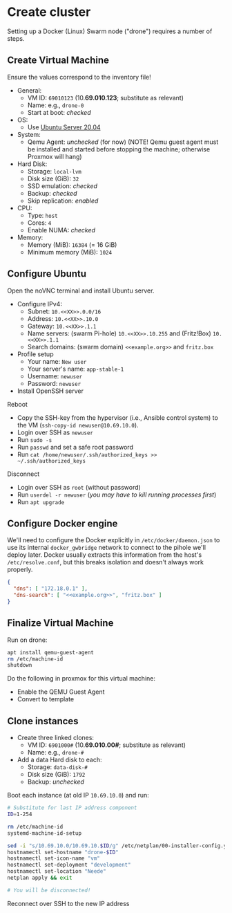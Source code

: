 # Create cluster

Setting up a Docker (Linux) Swarm node ("drone") requires a number of steps.

## Create Virtual Machine

Ensure the values correspond to the inventory file!

- General:
  - VM ID: `69010123` (10.**69.010.123**; substitute as relevant)
  - Name: e.g., `drone-0`
  - Start at boot: *checked*
- OS:
  - Use [Ubuntu Server 20.04](https://ubuntu.com/download/server)
- System:
  - Qemu Agent: *unchecked* (for now) (NOTE! Qemu guest agent must be installed and started before stopping the machine; otherwise Proxmox will hang)
- Hard Disk:
  - Storage: `local-lvm`
  - Disk size (GiB): `32`
  - SSD emulation: *checked*
  - Backup: *checked*
  - Skip replication: *enabled*
- CPU:
  - Type: `host`
  - Cores: `4`
  - Enable NUMA: *checked*
- Memory:
  - Memory (MiB): `16384` (= 16 GiB)
  - Minimum memory (MiB): `1024`

## Configure Ubuntu

Open the noVNC terminal and install Ubuntu server.

- Configure IPv4:
  - Subnet: `10.<<XX>>.0.0/16`
  - Address: `10.<<XX>>.10.0`
  - Gateway: `10.<<XX>>.1.1`
  - Name servers: (swarm Pi-hole) `10.<<XX>>.10.255` and (Fritz!Box) `10.<<XX>>.1.1`
  - Search domains: (swarm domain) `<<example.org>>` and `fritz.box`
- Profile setup
  - Your name: `New user`
  - Your server's name: `app-stable-1`
  - Username: `newuser`
  - Password: `newuser`
- Install OpenSSH server

Reboot

- Copy the SSH-key from the hypervisor (i.e., Ansible control system) to the VM (`ssh-copy-id newuser@10.69.10.0`).
- Login over SSH as `newuser`
- Run `sudo -s`
- Run `passwd` and set a safe root password
- Run `cat /home/newuser/.ssh/authorized_keys >> ~/.ssh/authorized_keys`

Disconnect

- Login over SSH as `root` (without password)
- Run `userdel -r newuser` (*you may have to kill running processes first*)
- Run `apt upgrade`

## Configure Docker engine

We'll need to configure the Docker explicitly in `/etc/docker/daemon.json` to use its internal `docker_gwbridge` network to connect to the pihole we'll deploy later. Docker usually extracts this information from the host's `/etc/resolve.conf`, but this breaks isolation and doesn't always work properly.

```json
{
  "dns": [ "172.18.0.1" ],
  "dns-search": [ "<<example.org>>", "fritz.box" ]
}
```

## Finalize Virtual Machine

Run on drone:

```bash
apt install qemu-guest-agent
rm /etc/machine-id
shutdown
```

Do the following in proxmox for this virtual machine:

- Enable the QEMU Guest Agent
- Convert to template

## Clone instances

- Create three linked clones:
  - VM ID: `6901000#` (10.**69.010.00#**; substitute as relevant)
  - Name: e.g., `drone-#`
- Add a data Hard disk to each:
  - Storage: `data-disk-#`
  - Disk size (GiB): `1792`
  - Backup: *unchecked*

Boot each instance (at old IP `10.69.10.0`) and run:

```bash
# Substitute for last IP address component
ID=1-254

rm /etc/machine-id
systemd-machine-id-setup

sed -i "s/10.69.10.0/10.69.10.$ID/g" /etc/netplan/00-installer-config.yaml
hostnamectl set-hostname "drone-$ID"
hostnamectl set-icon-name "vm"
hostnamectl set-deployment "development"
hostnamectl set-location "Neede"
netplan apply && exit

# You will be disconnected!
```

Reconnect over SSH to the new IP address
